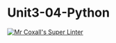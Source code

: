 # Unit3-04-Python
[![Mr Coxall's Super Linter](https://github.com/ishamisebb/Unit3-04-Python/workflows/Mr%20Coxall's%20Super%20Linter/badge.svg)](https://github.com/ishamisebb/Unit3-04-Python/actions/)
